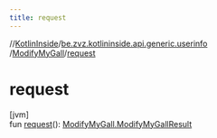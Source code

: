 ```yaml
---
title: request
---
```

//[KotlinInside](../../../index.html)/[be.zvz.kotlininside.api.generic.userinfo](../index.html)
/[ModifyMyGall](index.html)/[request](request.html)

# request

[jvm]\
fun [request](request.html)(): [ModifyMyGall.ModifyMyGallResult](-modify-my-gall-result/index.html)




